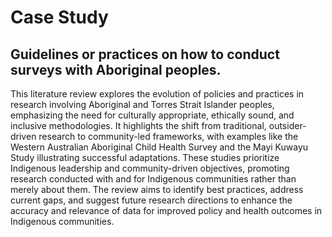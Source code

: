 # Case Study

## Guidelines or practices on how to conduct surveys with Aboriginal peoples.

This literature review explores the evolution of policies and practices in research involving Aboriginal and Torres Strait Islander peoples, emphasizing the need for culturally appropriate, ethically sound, and inclusive methodologies. 
It highlights the shift from traditional, outsider-driven research to community-led frameworks, with examples like the Western Australian Aboriginal Child Health Survey and the Mayi Kuwayu Study illustrating successful adaptations. 
These studies prioritize Indigenous leadership and community-driven objectives, promoting research conducted with and for Indigenous communities rather than merely about them. 
The review aims to identify best practices, address current gaps, and suggest future research directions to enhance the accuracy and relevance of data for improved policy and health outcomes in Indigenous communities.

